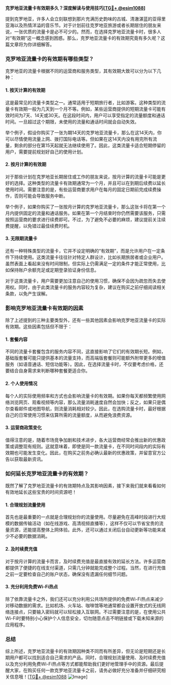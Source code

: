**克罗地亚流量卡有效期多久？深度解读与使用技巧[[TG💪+ @esim1088](https://t.me/s/esim1088)]**

提到克罗地亚，许多人会立刻联想到那片充满历史韵味的古城、清澈湛蓝的亚得里亚海以及热情洋溢的音乐节。对于计划前往克罗地亚旅游或者长期居住的朋友来说，一张优质的流量卡是必不可少的。然而，在选择克罗地亚流量卡时，很多人对“有效期”这一概念感到困惑。那么，克罗地亚流量卡的有效期究竟有多久呢？这篇文章将为你详细解答。

### 克罗地亚流量卡的有效期有哪些类型？

克罗地亚的流量卡根据不同的运营商和服务类型，其有效期大致可以分为以下几种：

#### 1. **按天计算的有效期**
这是最常见的流量卡类型之一。通常适用于短期旅行者，比如游客。这种类型的流量卡有效期一般为几天到一个月不等。例如，某些运营商提供的短期流量卡可能有效时间为7天、14天或30天。在这段时间内，用户可以享受指定的流量额度和通话时间。一旦超过这个期限，未使用的流量和通话时间就会自动失效。

举个例子，假设你购买了一张为期14天的克罗地亚流量卡，那么在这14天内，你可以尽情使用流量上网、拨打国际电话等。但如果在这14天内没有用完所有流量，剩余的部分在第15天起就无法继续使用了。因此，这类流量卡适合短期停留的用户，需要提前规划好自己的使用计划。

#### 2. **按月计算的有效期**
对于那些计划在克罗地亚长期居住或工作的朋友来说，按月计算的流量卡可能是更好的选择。这种类型的流量卡有效期通常为一个月，并且可以在到期后续费以延长使用时间。需要注意的是，有些运营商要求用户在每月的固定日期前完成续费操作，否则可能会导致服务中断。

举个例子，如果你购买了一张按月计算的克罗地亚流量卡，那么这张卡将在第一个月内提供固定的流量和通话服务。如果在第一个月结束时你仍然需要该服务，只需按照运营商的要求进行续费即可。不过，为了避免不必要的麻烦，建议提前关注续费提醒，以免错过最佳续费时机。

#### 3. **无限期流量卡**
还有一种特殊类型的流量卡，它并不设定明确的“有效期”，而是允许用户在一定条件下持续使用。这类流量卡往往针对特定人群设计，比如长期旅居者或企业用户。虽然表面上看起来没有时间限制，但实际上仍需满足一定的条件才能正常使用，比如保持账户余额充足或定期登录验证身份信息。

对于这类流量卡，用户需要更加注意自己的使用习惯，确保不会因为疏忽而失去使用权。同时，由于此类流量卡的服务内容较为复杂，建议在购买之前仔细阅读相关条款，以免产生误解。

### 影响克罗地亚流量卡有效期的因素

除了上述提到的三种主要类型外，还有一些其他因素会影响克罗地亚流量卡的实际有效期。这些因素包括但不限于：

#### 1. **套餐内容**
不同的流量卡套餐包含的服务内容不同，这直接影响了它们的有效期长短。例如，基础版套餐可能只提供基本的流量支持，而高端版套餐则可能额外附带更多的增值服务（如语音通话、短信功能等）。因此，在选择流量卡时，不仅要考虑价格，还要结合自身需求来判断哪种套餐更适合你。

#### 2. **个人使用情况**
每个人的实际使用频率和方式也会影响流量卡的有效期。如果你每天都频繁使用网络浏览网页、观看视频等内容，那么流量消耗速度自然会加快；反之，如果只是偶尔查看邮件或地图导航，则流量消耗相对较少。因此，在选购流量卡时，最好根据自己的日常使用习惯来估算所需的流量额度，从而避免浪费资源。

#### 3. **运营商政策变化**
值得注意的是，随着市场竞争加剧和技术进步，各大运营商经常会推出新的优惠政策或调整现有规则。这就意味着，即使是同一款流量卡，在不同时间段内的实际有效期也可能发生变化。因此，在购买之前务必确认最新的优惠政策，并留意官方公告以获取最新资讯。

### 如何延长克罗地亚流量卡的有效期？

既然了解了克罗地亚流量卡的有效期特点及其影响因素，接下来我们就来看看如何有效地延长这些宝贵的时间资源吧！

#### 1. **合理规划流量使用**
首先也是最重要的一点就是合理规划你的流量使用。尽量避免在高峰时段进行大规模的数据传输活动（如在线游戏、高清视频直播等），这样不仅可以节省宝贵的流量资源，还能提高整体上网体验。此外，还可以通过关闭后台自动更新等功能来减少不必要的数据消耗。

#### 2. **及时续费充值**
对于按月计算的流量卡而言，及时续费充值是最直接有效的延长方法。许多运营商都提供了便捷的在线支付渠道，只需几分钟就能完成整个过程。当然，在进行充值之前一定要检查自己的账户状态，确保没有遗漏任何细节问题。

#### 3. **充分利用免费Wi-Fi热点**
除了依靠流量卡之外，我们还可以充分利用公共场所提供的免费Wi-Fi热点来减少对移动数据的需求。比如机场、火车站、咖啡馆等地通常都会设置开放式的无线网络连接点，只要输入密码就可以轻松接入互联网。不过需要注意的是，在使用公共Wi-Fi时要特别小心保护个人信息安全，切勿随意点击不明链接或下载未知来源的应用程序。

### 总结

综上所述，克罗地亚流量卡的有效期因种类不同而有所差异，但无论是短期还是长期用户都可以找到适合自己需求的产品。同时，合理规划流量使用、及时续费充值以及充分利用免费Wi-Fi热点等方式都能帮助我们更好地管理手中的资源。最后提醒大家，在购买任何一款克罗地亚流量卡之前，请务必做好充分准备并仔细研究相关信息哦！[[TG💪+ @esim1088](https://t.me/s/esim1088) ![Image](https://i.postimg.cc/4NQfJmqS/Snipaste-2025-05-13-00-14-12.png)]